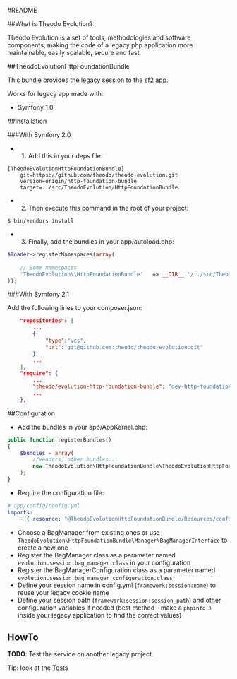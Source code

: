 #README


##What is Theodo Evolution?


Theodo Evolution is a set of tools, methodologies and software components, making the code of a legacy php application more maintainable, easily scalable, secure and fast.

##TheodoEvolutionHttpFoundationBundle

This bundle provides the legacy session to the sf2 app.

Works for legacy app made with:

* Symfony 1.0

##Installation

###With Symfony 2.0

* 1. Add this in your deps file:

```
[TheodoEvolutionHttpFoundationBundle]
    git=https://github.com/theodo/theodo-evolution.git
    version=origin/http-foundation-bundle
    target=../src/TheodoEvolution/HttpFoundationBundle
```

* 2. Then execute this command in the root of your project:

```
$ bin/vendors install
```

* 3. Finally, add the bundles in your app/autoload.php:

```php
$loader->registerNamespaces(array(
    
    // Some namespaces
    'TheodoEvolution\\HttpFoundationBundle'   => __DIR__.'/../src/TheodoEvolution/HttpFoundationBundle',
));
```

###With Symfony 2.1

Add the following lines to your composer.json:

```json
    "repositories": [
        ...
        {
            "type":"vcs",
            "url":"git@github.com:theodo/theodo-evolution.git"
        }
        ...
    ],
    "require": {
        ...
        "theodo/evolution-http-foundation-bundle": "dev-http-foundation-bundle"
        ...
    },

```

##Configuration

* Add the bundles in your app/AppKernel.php:

```php
public function registerBundles()
{
    $bundles = array(
        //vendors, other bundles...
        new TheodoEvolution\HttpFoundationBundle\TheodoEvolutionHttpFoundationBundle(),
    );
}
```

* Require the configuration file:

```yaml
# app/config/config.yml
imports:
    - { resource: "@TheodoEvolutionHttpFoundationBundle/Resources/config/services/session.yml" }
```

* Choose a BagManager from existing ones or use `TheodoEvolution\HttpFoundationBundle\Manager\BagManagerInterface` to create a new one
* Register the BagManager class as a parameter named `evolution.session.bag_manager.class` in your configuration
* Register the BagManagerConfiguration class as a parameter named `evolution.session.bag_manager_configuration.class`
* Define your session name in config.yml (`framework:session:name`) to reuse your legacy cookie name
* Define your session path (`framework:session:session_path`) and other configuration variables if needed (best method - make a `phpinfo()` inside your legacy application to find the correct values)

## HowTo

**TODO**: Test the service on another legacy project.

Tip: look at the [Tests](https://github.com/theodo/theodo-evolution/tree/http-foundation-bundle/Tests)
